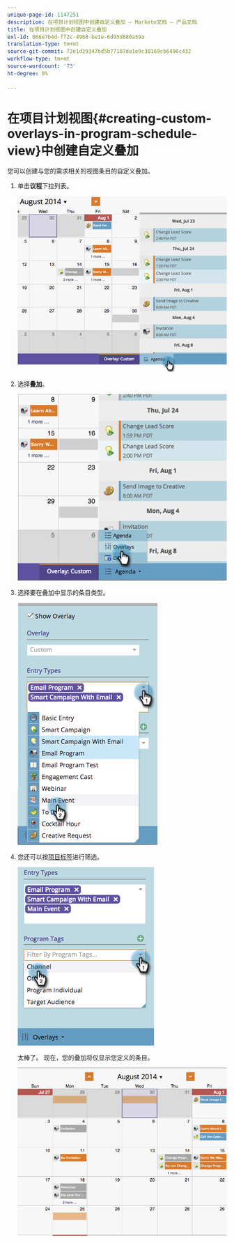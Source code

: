 ```yaml
---
unique-page-id: 1147251
description: 在项目计划视图中创建自定义叠加 — Marketo文档 — 产品文档
title: 在项目计划视图中创建自定义叠加
exl-id: 066e7b4d-ff2c-4968-be1e-6d95d680a59a
translation-type: tm+mt
source-git-commit: 72e1d29347bd5b77107da1e9c30169cb6490c432
workflow-type: tm+mt
source-wordcount: '73'
ht-degree: 0%

---
```


# 在项目计划视图{#creating-custom-overlays-in-program-schedule-view}中创建自定义叠加

您可以创建与您的需求相关的视图条目的自定义叠加。

1. 单击&#x200B;**议程**&#x200B;下拉列表。

   ![](assets/image2014-9-24-10-3a20-3a11.png)

1. 选择&#x200B;**叠加**。

   ![](assets/image2014-9-24-10-3a20-3a17.png)

1. 选择要在叠加中显示的条目类型。

   ![](assets/image2014-9-24-10-3a20-3a26.png)

1. 您还可以按[项目标签](/help/marketo/product-docs/core-marketo-concepts/programs/working-with-programs/understanding-tags/use-tags-in-a-program.md)进行筛选。

   ![](assets/image2014-9-24-10-3a20-3a32.png)

   太棒了。 现在，您的叠加将仅显示您定义的条目。

   ![](assets/image2014-9-24-10-3a20-3a37.png)

